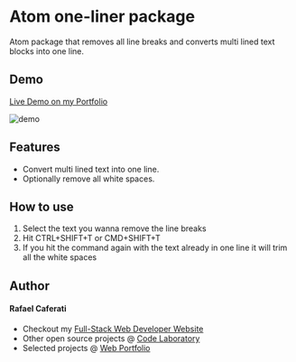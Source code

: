 # Atom one-liner package

Atom package that removes all line breaks and converts multi lined text blocks into one line.

## Demo

[Live Demo on my Portfolio](https://caferati.me/demo/one-liner)

![demo](http://i.imgur.com/VNOjU8C.gif)

## Features

* Convert multi lined text into one line.
* Optionally remove all white spaces.

## How to use
1. Select the text you wanna remove the line breaks
2. Hit CTRL+SHIFT+T or CMD+SHIFT+T
3. If you hit the command again with the text already in one line it will trim all the white spaces

## Author
#### Rafael Caferati
+ Checkout my <a href="https://caferati.me" title="Full-Stack Web Developer, UI/UX Javascript Specialist" target="_blank">Full-Stack Web Developer Website</a>
+ Other open source projects @ <a title="Web Software Developer Code Laboratory" target="_blank" href="https://caferati.me/labs">Code Laboratory</a>
+ Selected projects @ <a title="Web Software Developer Portfolio" target="_blank" href="https://caferati.me/portfolio">Web Portfolio</a>
